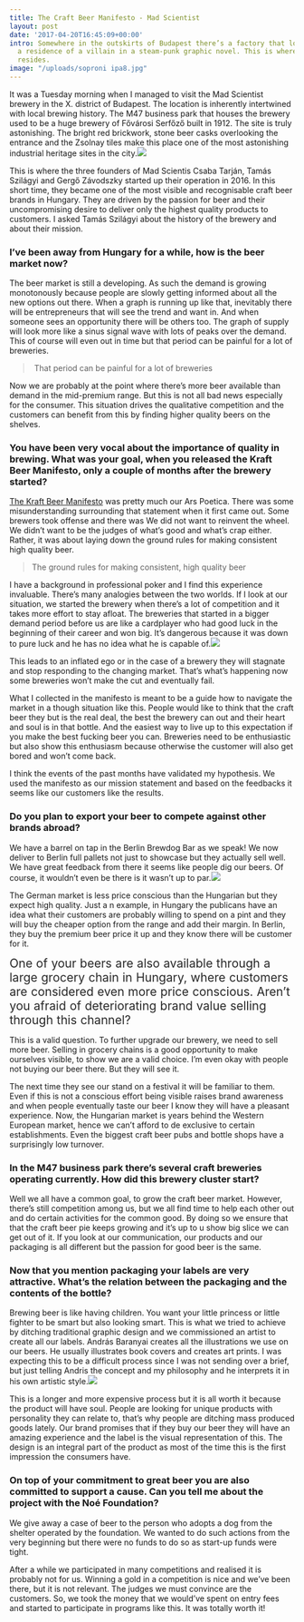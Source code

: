 ```yaml
---
title: The Craft Beer Manifesto - Mad Scientist
layout: post
date: '2017-04-20T16:45:09+00:00'
intro: Somewhere in the outskirts of Budapest there’s a factory that looks just like
  a residence of a villain in a steam-punk graphic novel. This is where the Mad Scientist
  resides.
image: "/uploads/soproni ipa8.jpg"
---
```

It was a Tuesday morning when I managed to visit the Mad Scientist brewery in the X. district of Budapest. The location is inherently intertwined with local brewing history. The M47 business park that houses the brewery used to be a huge brewery of Fővárosi Serfőző built in 1912. The site is truly astonishing. The bright red brickwork, stone beer casks overlooking the entrance and the Zsolnay tiles make this place one of the most astonishing industrial heritage sites in the city.![](/uploads/soproni%20ipa10.jpg)


This is where the three founders of Mad Scientis Csaba Tarján, Tamás Szilágyi and Gergő Závodszky started up their operation in 2016.  In this short time, they became one of the most visible and recognisable craft beer brands in Hungary. They are driven by the passion for beer and their uncompromising desire to deliver only the highest quality products to customers. I asked Tamás Szilágyi about the history of the brewery and  about their mission.


### I’ve been away from Hungary for a while, how is the beer market now?


The beer market is still a developing. As such the demand is growing monotonously because people are slowly getting informed about all the new options out there. When a graph is running up like that, inevitably there will be entrepreneurs that will see the trend and want in. And when someone sees an opportunity there will be others too. The graph of supply will look more like a sinus signal wave with lots of peaks over the demand. This of course will even out in time but that period can be painful for a lot of breweries.

<blockquote>&nbsp;That period can be painful for a lot of breweries</blockquote>


Now we are probably at the point where there’s more beer available than demand in the mid-premium range. But this is not all bad news especially for the consumer. This situation drives the qualitative competition and the customers can benefit from this by finding higher quality beers on the shelves.


### You have been very vocal about the importance of quality in brewing.  What was your goal, when you released the Kraft Beer Manifesto, only a couple of months after the brewery started?

[The Kraft Beer Manifesto](https://translate.google.com/?hl=hu#hu/en/KRAFT%20s%C3%B6r%20vs.%20K%C3%A9zm%C5%B1ves%20s%C3%B6r%0AA%20k%C3%B6vetkez%C5%91%20h%C3%B3napokban%20-%20ha%20a%20sz%C3%A1m%C3%ADt%C3%A1saink%20bej%C3%B6nnek%20-%20elindul%20a%20magyar%20s%C3%B6r%C3%B6kn%C3%A9l%20a%20'kraft'%20jelz%C5%91%20haszn%C3%A1lata.%20Besz%C3%A9lgess%C3%BCnk%20egy%20picit%20err%C5%91l!%0A-Mi%C3%A9rt%20akarunk%20v%C3%A1ltoztatni%20a%20'k%C3%A9zm%C5%B1ves%20s%C3%B6r'%20vagy%20a%20'kis%C3%BCzemi%20s%C3%B6r'%20elnevez%C3%A9sen%3F%20%0AEgyr%C3%A9szr%C5%91l%20nem%20felt%C3%A9tlen%C3%BCl%20arr%C3%B3l%20van%20sz%C3%B3%2C%20hogy%20v%C3%A1ltoztatni%20szeretn%C3%A9nk%2C%20ink%C3%A1bb%20egy%20%C3%BAj%20kateg%C3%B3ri%C3%A1t%20k%C3%ADv%C3%A1nunk%20l%C3%A9trehozni%2C%20ami%20a%20magyarorsz%C3%A1gi%20s%C3%B6r%C3%B6k%20eset%C3%A9ben%20szerint%C3%BCnk%20l%C3%A9nyeges%20tartalommal%20b%C3%ADrna.%20%C3%89rne%20valamit%2C%20ez%C3%A1ltal%20seg%C3%ADten%C3%A9%20a%20fogyaszt%C3%B3kat.%20%0AK%C3%A9zm%C5%B1ves%20s%C3%B6r%C3%B6k%2Fkis%C3%BCzemi%20s%C3%B6r%C3%B6k%20ett%C5%91l%20f%C3%BCggetlen%C3%BCl%20vannak%20%C3%A9s%20lesznek.%20Nem%20arr%C3%B3l%20van%20sz%C3%B3%2C%20hogy%20ez%20rossz%20%C3%A9s%20az%20j%C3%B3.%20A%20kraft%20s%C3%B6rnek%20viszont%20nem%20krit%C3%A9riuma%2C%20hogy%20k%C3%A9zzel%20k%C3%A9sz%C3%BClj%C3%B6n.%20A%20mi%20%C3%A1ll%C3%A1spontunk%20szerint%20egy%20s%C3%B6r%20nem%20att%C3%B3l%20lesz%20k%C3%BCl%C3%B6nleges%20vagy%20j%C3%B3%2C%20hogy%20%C3%B6k%C3%B6llel%20t%C3%B6rj%C3%BCk%20hozz%C3%A1%20a%20mal%C3%A1t%C3%A1t%2C%20vagy%20puszta%20k%C3%A9zzel%20kavarjuk%20a%20cefr%C3%A9t.%20Szint%C3%A9n%20nem%20%C3%A9rezz%C3%BCk%20%C3%BAgy%2C%20hogy%20egy%20s%C3%B6r%20min%C5%91s%C3%A9g%C3%A9t%20jellemezn%C3%A9%20az%2C%20hogy%20mekkora%20m%C3%A9ret%C5%B1%20%C3%BCzemben%20k%C3%A9sz%C3%ADtik.%20A%20kis%20m%C3%A9ret%20nem%20garancia%20a%20min%C5%91s%C3%A9gre.%20Ett%C5%91l%20f%C3%BCggetlen%C3%BCl%20egy%20krafts%C3%B6r%20nem%20lehet%20nagyipari.%20F%C3%BCggetlen%2C%20meg%C3%BAjul%C3%B3%20%C3%A9s%20soksz%C3%ADn%C5%B1%20kell%2C%20hogy%20legyen.%0A-No%2C%20akkor%20mi%20a%20kraft%3F%0AAz%20%C3%BAj%20elnevez%C3%A9s%20a%20s%C3%B6r%C3%B6k%20eset%C3%A9ben%20min%C5%91s%C3%A9gi%20krit%C3%A9riumok%20ment%C3%A9n%20alakult%20ki%3A%0A%F0%9F%8D%BAA%20kraft%20s%C3%B6r%20nem%20kell%2C%20hogy%20a%20legdr%C3%A1g%C3%A1bb%20el%C3%A9rhet%C5%91%20alapanyagokat%20vonultassa%20f%C3%B6l%2C%20de%20min%C5%91s%C3%A9gi%20alapanyagokb%C3%B3l%20k%C3%A9sz%C3%BClj%C3%B6n%2C%20%C3%ADzre%20%C3%A9s%20%C3%B6sszet%C3%A9telre%20konstans%20legyen.%20%0A%F0%9F%8D%BAA%20kraft%20s%C3%B6r%20-%20mint%20minden%20s%C3%B6r%20-%20az%20id%C5%91%20el%C5%91rehaladt%C3%A1val%20%C3%A9rik.%20Az%20%C3%A9rlel%C5%91d%C3%A9s%20bizonyos%20%C3%ADzeket%20kiemel%2C%20m%C3%A1sokat%20h%C3%A1tt%C3%A9rbe%20szor%C3%ADt%2C%20n%C3%A9ha%20ak%C3%A1r%20teljesen%20%C3%BAj%20arom%C3%A1kat%20is%20el%C5%91hoz.%20Ett%C5%91l%20f%C3%BCggetlen%C3%BCl%20ugyanazon%20n%C3%A9v%20alatt%20kiadott%2C%20hasonl%C3%B3%20%C3%A9rlel%C5%91d%C3%A9si%20szakaszban%20l%C3%A9v%C5%91%20kraft%20s%C3%B6r%20legyen%20ugyanolyan.%20%0A%F0%9F%8D%BAA%20kraft%20s%C3%B6r%20nem%20romlik%20meg.%20Ne%20d%C5%91ljetek%20be%20a%20magyar%C3%A1zkod%C3%A1snak!%20Sz%C5%B1retlens%C3%A9ge%20%C3%A9s%20paszt%C3%B6riz%C3%A1latlans%C3%A1ga%20miatt%20ugyan%C3%BAgy%20%C3%A9l%C5%91%20sejteket%20tartalmaz%2C%20mint%20t%C3%A1rsai%2C%20de%20a%20magas%20f%C5%91zdehigi%C3%A9nia%20%C3%A9s%20kiszerel%C3%A9si%20technol%C3%B3gia%20eredm%C3%A9nyek%C3%A9ppen%20lehets%C3%A9ges%20fert%C5%91z%C3%A9smentesen%20kiszerelni%20egy%20s%C3%B6rt.%20Ez%20pedig%20eltarthat%C3%B3%20lesz.%20Nem%2015%20napig.%20Nem%2045%20napig.%20%C3%89vekig.%20%0A%F0%9F%8D%BA%20A%20kraft%20s%C3%B6r%20sz%C3%A9p.%20St%C3%ADlusokt%C3%B3l%20f%C3%BCgg%C5%91en%20egy%20s%C3%B6r%20lehet%20k%C3%B6d%C3%B6s%20vagy%20t%C3%BCk%C3%B6rtiszta.%20Ez%20nem%20az%C3%A9rt%20van%2C%20mert%20sz%C5%B1rt%20vagy%20sz%C5%B1retlen.%20Mindegyik%20sz%C5%B1retlen.%20A%20kraft%20s%C3%B6r%C3%B6knek%20minim%C3%A1lis%20-%20st%C3%ADlusjegyb%C5%91l%20fakad%C3%B3%20-%20kiv%C3%A9telt%C5%91l%20eltekintve%20sz%C3%A9p%20%C3%A9s%20tart%C3%B3s%20habja%20van.%20Nem%20egy%20poh%C3%A1r%20jaffasz%C3%B6rp%20sz%C3%B3d%C3%A1val.%20%0A%F0%9F%8D%BAA%20kraft%20s%C3%B6r%20nem%20kell%2C%20hogy%20mindenki%20aktu%C3%A1lis%20kedvence%20legyen%2C%20de%20a%20receptek%20szak%C3%A9rtelemmel%2C%20k%C3%ADs%C3%A9rletez%C3%A9ssel%2C%20odafigyel%C3%A9ssel%20%C3%A9s%20odaad%C3%A1ssal%20k%C3%A9sz%C3%BClnek.%20A%20v%C3%A9gterm%C3%A9k%20nem%20%C3%ADzhib%C3%A1s%2C%20nem%20f%C3%A9lresiker%C3%BClt%2C%20hanem%20el%C5%91re%20megtervezett%20%C3%A9s%20professzion%C3%A1lis%20k%C3%B6r%C3%BClm%C3%A9nyek%20k%C3%B6z%C3%B6tt%20megval%C3%B3s%C3%ADtott.%20Az%2C%20hogy%20neked%20nem%20j%C3%B6n%20be%20nem%20az%C3%A9rt%20lesz%2C%20mert%20valami%20el%20lett%20rontva%20benne.%20Ez%20a%20s%C3%B6r%20most%20%C3%A9ppen%20ilyen%20akart%20lenni.%0AN%C3%A9h%C3%A1ny%20krit%C3%A9rium%20a%20s%C3%B6rf%C5%91zd%C3%A9kre%20n%C3%A9zve%3A%0A%F0%9F%8D%BAA%20kraft%20s%C3%B6rf%C5%91zde%20nem%20kell%2C%20hogy%20nonprofit%20legyen%2C%20de%20legyen%20term%C3%A9korient%C3%A1lt%2C%20a%20term%C3%A9k%20min%C5%91s%C3%A9ge%20el%C5%91zz%C3%B6n%20meg%20minden%20egy%C3%A9b%20%C3%BCzleti%20c%C3%A9lt.%20%0A%F0%9F%8D%BAA%20kraft%20s%C3%B6rf%C5%91zde%20nem%20az%20el%C3%A9rhet%C5%91%20legdr%C3%A1g%C3%A1bb%20technol%C3%B3gi%C3%A1val%20dolgozik%2C%20de%20a%20s%C3%B6rf%C5%91z%C3%A9s%20minden%20esetben%20higi%C3%A9nikus%20%C3%A9s%20professzion%C3%A1lis%20k%C3%B6r%C3%BClm%C3%A9nyek%20k%C3%B6z%C3%B6tt%20t%C3%B6rt%C3%A9njen.%20Nem%20hamuznak%20bele%20a%20cefr%C3%A9z%C5%91%C3%BCstbe%20a%20munk%C3%A1sok%2C%20nem%20potyog%20a%20pen%C3%A9sz%20a%20falr%C3%B3l%2C%20az%20ejeszt%C5%91t%C3%A9rben%20nincsen%20ottfelejtve%20egy%20t%C3%A1l%20-%20m%C3%A9g%20akkor%20sem%20ha%20k%C3%A9zm%C5%B1ves%20-%20pacal%20tegnapr%C3%B3l.%20%0A%F0%9F%8D%BAA%20kraft%20s%C3%B6rf%C5%91zde%20emberek%20%C3%A9s%20nem%20g%C3%A9pek%20%C3%A1ltal%20%C3%BCzemeltetett%2C%20az%20emberek%20pedig%20term%C3%A9szet%C3%BCkn%C3%A9l%20fogva%20hib%C3%A1zhatnak.%20Az%20esetleges%20mell%C3%A9fog%C3%A1sok%20azonban%20nem%20a%20fogyaszt%C3%B3kat%2C%20hanem%20a%20s%C3%B6rf%C5%91zd%C3%A9t%20terhelik.%20Szar%20nem%20ker%C3%BCl%20kors%C3%B3ba%20le%C3%A1razva%2C%20hanem%20megy%20a%20lefoly%C3%B3ba.%20%0A%F0%9F%8D%BAA%20kraft%20s%C3%B6rf%C5%91zd%C3%A9nek%20nem%20k%C3%B6telez%C5%91%20500%20k%C3%BCl%C3%B6nb%C3%B6z%C5%91%20s%C3%B6rt%20kihozni.%20Mindenkinek%20vannak%20%C3%A9s%20lesznek%20%C3%A1lland%C3%B3%20s%C3%B6rei%2C%20amiket%20egy%20esetleges%20t%C3%B6rzsk%C3%B6z%C3%B6ns%C3%A9g%20%C3%A9vr%C5%91l%20%C3%A9vre%20sz%C3%ADvesen%20fogyaszt.%20Ett%C5%91l%20f%C3%BCggetlen%C3%BCl%20a%20kraft%20s%C3%B6rf%C5%91zde%20a%20megl%C3%A9v%C5%91%20s%C3%B6reinek%20a%20gy%C3%A1rt%C3%A1s%C3%A1val%20p%C3%A1rhuzamosan%20igyekszik%20folyamatosan%20meg%C3%BAjulni%20%C3%A9s%20id%C5%91r%C5%91l%20id%C5%91re%20%C3%BAj%2C%20ak%C3%A1r%20limit%C3%A1lt%20sz%C3%A9ri%C3%A1s%20term%C3%A9kkel%20%C3%A1ll%20el%C5%91.%20%0A%F0%9F%8D%BAA%20kraft%20s%C3%B6rf%C5%91zd%C3%A9k%20nem%20kell%2C%20hogy%20%C3%B6ribarik%20legyenek%2C%20de%20egy%C3%BCtt%20harcolnak%20egy%20k%C3%B6z%C3%B6s%20c%C3%A9l%20el%C3%A9r%C3%A9s%C3%A9%C3%A9rt%2C%20%C3%A9s%20ebben%20t%C3%A1mogatj%C3%A1k%20egym%C3%A1st.%0ATe%20pedig%2C%20kedves%20%F0%9F%8D%BAkraft%20s%C3%B6rfogyaszt%C3%B3%2C%20tudatos%C3%ADtsd%20magadban%2C%20hogy%20mi%20%C3%A9rted%20vagyunk%2C%20%C3%A9s%20seg%C3%ADtsd%20magad%20%C3%A9s%20minket%20azzal%2C%20hogy%20ezt%20megosztod.%0ASzil%C3%A1gyi%20Tam%C3%A1s%20-%20Mad%20scientist) was pretty much our Ars Poetica. There was some misunderstanding surrounding that statement when it first came out. Some brewers took offense and there was  We did not want to reinvent the wheel. We didn’t want to be the judges of what’s good and what’s crap either. Rather, it was about laying down the ground rules for making consistent high quality beer.

<blockquote>The ground rules for making consistent, high quality beer</blockquote>


I have a background in professional poker and I find this experience invaluable. There’s many analogies between the two worlds. If I look at our situation, we started the brewery when there’s a lot of competition and it takes more effort to stay afloat. The breweries that started in a bigger demand period before us are like a cardplayer who had good luck in the beginning of their career and won big. It’s dangerous because it was down to pure luck and he has no idea what he is capable of.![](/uploads/soproni%20ipa6.jpg)

This leads to an inflated ego or in the case of a brewery they will stagnate and stop responding to the changing market. That’s what’s happening now some breweries won’t make the cut and eventually fail.


What I collected in the manifesto is meant to be a guide how to navigate the market in a though situation like this. People would like to think that the craft beer they but is the real deal, the best the brewery can out and their heart and soul is in that bottle. And the easiest way to live up to this expectation if you make the best fucking beer you can. Breweries need to be enthusiastic but also show this enthusiasm because otherwise the customer will also get bored and won’t come back.


I think the events of the past months have validated my hypothesis. We used the manifesto as our mission statement and based on the feedbacks it seems like our customers like the results.


### Do you plan to export your beer to compete against other brands abroad?


We have a barrel on tap in the Berlin Brewdog Bar as we speak! We now deliver to Berlin full pallets not just to showcase but they actually sell well. We have great feedback from there it seems like people dig our beers. Of course, it wouldn’t even be there is it wasn’t up to par.![](/uploads/soproni%20ipa4.jpg)

The German market is less price conscious than the Hungarian but they expect high quality. Just a n example, in Hungary the publicans have an idea what their customers are probably willing to spend on a pint and they will buy the cheaper option from the range and add their margin. In Berlin, they buy the premium beer price it up and they know there will be customer for it.

<span style="color: rgb(40, 40, 40); font-size: 1.5em; word-spacing: 0.5px;">One of your beers are also available through a large grocery chain in Hungary, where customers are considered even more price conscious. Aren’t you afraid of deteriorating brand value selling through this channel?</span>


This is a valid question. To further upgrade our brewery, we need to sell more beer. Selling in grocery chains is a good opportunity to make ourselves visible, to show we are a valid choice. I’m even okay with people not buying our beer there. But they will see it.

The next time they see our stand on a festival it will be familiar to them. Even if this is not a conscious effort being visible raises brand awareness and when people eventually taste our beer I know they will have a pleasant experience. Now, the Hungarian market is years behind the Western European market, hence we can’t afford to de exclusive to certain establishments. Even the biggest craft beer pubs and bottle shops have a surprisingly low turnover.


### In the M47 business park there’s several craft breweries operating currently. How did this brewery cluster start?


Well we all have a common goal, to grow the craft beer market. However, there’s still competition among us, but we all find time to help each other out and do certain activities for the common good. By doing so we ensure that that the craft beer pie keeps growing and it’s up to u show big slice we can get out of it. If you look at our communication, our products and our packaging is all different but the passion for good beer is the same.


### Now that you mention packaging your labels are very attractive. What’s the relation between the packaging and the contents of the bottle?


Brewing beer is like having children. You want your little princess or little fighter to be smart but also looking smart. This is what we tried to achieve by ditching traditional graphic design and we commissioned an artist to create all our labels. András Baranyai creates all the illustrations we use on our beers. He usually illustrates book covers and creates art prints. I was expecting this to be a difficult process since I was not sending over a brief, but just telling Andris the concept and my philosophy and he interprets it in his own artistic style.![](/uploads/soproni%20ipa3.jpg)

This is a longer and more expensive process but it is all worth it because the product will have soul. People are looking for unique products with personality they can relate to, that’s why people are ditching mass produced goods lately. Our brand promises that if they buy our beer they will have an amazing experience and the label is the visual representation of this. The design is an integral part of the product as most of the time this is the first impression the consumers have.


### On top of your commitment to great beer you are also committed to support a cause. Can you tell me about the project with the Noé Foundation?


We give away a case of beer to the person who adopts a dog from the shelter operated by the foundation. We wanted to do such actions from the very beginning but there were no funds to do so as start-up funds were tight.



After a while we participated in many competitions and realised it is probably not for us. Winning a gold in a competition is nice and we’ve been there, but it is not relevant. The judges we must convince are the customers. So, we took the money that we would’ve spent on entry fees and started to participate in programs like this. It was totally worth it!
